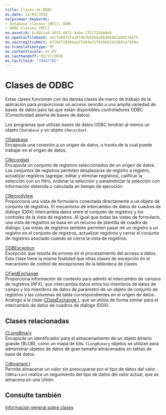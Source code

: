 ```yaml
---
title: Clases de ODBC
ms.date: 11/04/2016
helpviewer_keywords:
- database classes [MFC], ODBC
- ODBC classes [MFC]
ms.assetid: 6c40fca8-3033-4873-9abe-7f51725de0e0
ms.openlocfilehash: a4cfa0d7afa197de7b65b6a0bd6b881a09534ef6
ms.sourcegitcommit: 63784729604aaf526de21f6c6b62813882af930a
ms.translationtype: MT
ms.contentlocale: es-ES
ms.lasthandoff: 03/17/2020
ms.locfileid: "79447702"
---
```

# <a name="odbc-classes"></a>Clases de ODBC

Estas clases funcionan con las demás clases de marco de trabajo de la aplicación para proporcionar un acceso sencillo a una amplia variedad de bases de datos para las que están disponibles controladores ODBC (Conectividad abierta de bases de datos).

Los programas que utilizan bases de datos ODBC tendrán al menos un objeto `CDatabase` y un objeto `CRecordset`.

[CDatabase](../mfc/reference/cdatabase-class.md)<br/>
Encapsula una conexión a un origen de datos, a través de la cual puede trabajar en el origen de datos.

[CRecordset](../mfc/reference/crecordset-class.md)<br/>
Encapsula un conjunto de registros seleccionados de un origen de datos. Los conjuntos de registros permiten desplazarse de registro a registro, actualizar registros (agregar, editar y eliminar registros), calificar la selección con un filtro, ordenar la selección y parametrizar la selección con información obtenida o calculada en tiempo de ejecución.

[CRecordView](../mfc/reference/crecordview-class.md)<br/>
Proporciona una vista de formulario conectada directamente a un objeto de conjunto de registros. El mecanismo de intercambio de datos de cuadros de diálogo (DDX) intercambia datos entre el conjunto de registros y los controles de la vista de registros. Al igual que todas las vistas de formulario, una vista de registros se basa en un recurso de plantilla de cuadro de diálogo. Las vistas de registros también permiten pasar de un registro a un registro en el conjunto de registros, actualizar registros y cerrar el conjunto de registros asociado cuando se cierra la vista de registros.

[CDBException](../mfc/reference/cdbexception-class.md)<br/>
Excepción que resulta de errores en el procesamiento del acceso a datos. Esta clase tiene la misma finalidad que otras clases de excepción en el mecanismo de control de excepciones de la biblioteca de clases.

[CFieldExchange](../mfc/reference/cfieldexchange-class.md)<br/>
Proporciona información de contexto para admitir el intercambio de campos de registros (RFX), que intercambia datos entre los miembros de datos de campo y los miembros de datos de parámetro de un objeto de conjunto de registros y las columnas de tabla correspondientes en el origen de datos. Análogo a la clase [CDataExchange (](../mfc/reference/cdataexchange-class.md), que se utiliza de forma similar para el intercambio de datos de cuadros de diálogo (DDX).

## <a name="related-classes"></a>Clases relacionadas

[CLongBinary](../mfc/reference/clongbinary-class.md)<br/>
Encapsula un identificador para el almacenamiento de un objeto binario grande (BLOB), como un mapa de bits. `CLongBinary` objetos se utilizan para administrar objetos de datos de gran tamaño almacenados en tablas de base de datos.

[Cdbvariant (](../mfc/reference/cdbvariant-class.md)<br/>
Permite almacenar un valor sin preocuparse por el tipo de datos del valor. `CDBVariant` realiza un seguimiento del tipo de datos del valor actual, que se almacena en una Unión.

## <a name="see-also"></a>Consulte también

[Información general sobre clases](../mfc/class-library-overview.md)
